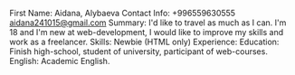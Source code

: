 First Name: Aidana, Alybaeva
Contact Info: +996559630555
              aidana241015@gmail.com
Summary: I'd like to travel as much as I can. I'm 18 and I'm new at web-development, I would like to improve my skills and work as a freelancer.
Skills: Newbie (HTML only)
Experience: 
Education: Finish high-school, student of university, participant of web-courses.
English: Academic English.
